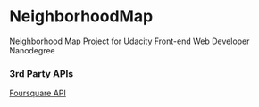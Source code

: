 # NeighborhoodMap

Neighborhood Map Project for Udacity Front-end Web Developer Nanodegree

### 3rd Party APIs

[Foursquare API](https://developer.foursquare.com/)
